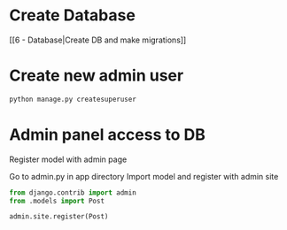 # Create Database

[[6 - Database|Create DB and make migrations]]

# Create new admin user


```python
python manage.py createsuperuser 
```

# Admin panel access to DB

Register model with admin page

Go to admin.py in app directory
Import model and register with admin site

```python
from django.contrib import admin
from .models import Post

admin.site.register(Post)
```
